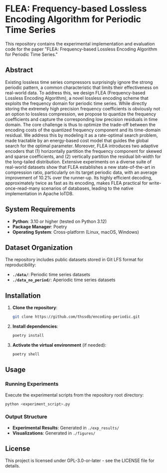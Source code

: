 # FLEA: Frequency-based Lossless Encoding Algorithm for Periodic Time Series

This repository contains the experimental implementation and evaluation code for the paper "FLEA: Frequency-based Lossless Encoding Algorithm for Periodic Time Series."

## Abstract

Existing lossless time series compressors surprisingly ignore the strong periodic pattern,
a common characteristic that limits their effectiveness on real-world data.
To address this, we design FLEA (Frequency-based Lossless Encoding Algorithm),
a novel lossless encoding scheme that exploits the frequency domain for periodic time series.
While directly storing the extremely high precision frequency coefficients is obviously not an option to lossless compression, 
we propose to quantize the frequency coefficients and capture the corresponding low precision residuals in time domain.
The core challenge is thus to optimize the trade-off between the encoding costs of the quantized frequency component and its time-domain residual.
We address this by modeling it as a rate-optimal search problem, made tractable by an energy-based cost model that guides the global search for the optimal parameter.
Moreover,
FLEA introduces two adaptive encoders that
(1) horizontally partition the frequency component for skewed and sparse coefficients,
and 
(2) vertically partition the residual bit-width for the long-tailed distribution.
Extensive experiments on a diverse suite of real-world datasets show that FLEA establishes a new state-of-the-art in compression ratio,
particularly on its target periodic data, with an average improvement of 10.2% over the runner-up.
Its highly efficient decoding, approximately twice as fast as its encoding, 
makes FLEA practical for write-once-read-many scenarios of databases, 
leading to the native implementation in Apache IoTDB.

## System Requirements

- **Python**: 3.10 or higher (tested on Python 3.12)
- **Package Manager**: Poetry
- **Operating System**: Cross-platform (Linux, macOS, Windows)

## Dataset Organization

The repository includes public datasets stored in Git LFS format for reproducibility:

- **`./data/`**: Periodic time series datasets
- **`./data_no_period/`**: Aperiodic time series datasets

## Installation

1. **Clone the repository**:
   ```bash
   git clone https://github.com/thssdb/encoding-periodic.git
   ```

2. **Install dependencies**:
   ```bash
   poetry install
   ```

3. **Activate the virtual environment** (if needed):
   ```bash
   poetry shell
   ```

## Usage

### Running Experiments

Execute the experimental scripts from the repository root directory:

```bash
python <experiment_script>.py
```

### Output Structure

- **Experimental Results**: Generated in `./exp_results/`
- **Visualizations**: Generated in `./figures/`

## License

This project is licensed under GPL-3.0-or-later - see the LICENSE file for details.